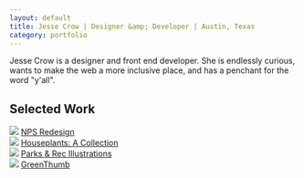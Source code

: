 ```yaml
---
layout: default
title: Jesse Crow | Designer &amp; Developer | Austin, Texas
category: portfolio
---
```

<section class="index__intro">
	<p>Jesse Crow is a designer and front end developer. She is endlessly curious, wants to make the web a more inclusive place, and has a penchant for the word "y'all".</p>
</section>
<section class="wrapper">
	<h1>Selected Work</h1>
	<div class="portfolio__item">
		<img src="../img/portfolio-pages/smokies-hero.jpg">
		<a href="/projects/nationalparks.html" class="portfolio__title">NPS Redesign</a>
	</div>
	<div class="portfolio__item">
		<img src="../img/portfolio-pages/houseplants.jpg">
		<a href="/projects/houseplants.html" class="portfolio__title">Houseplants: A Collection</a>
	</div>
	<div class="portfolio__item">
		<img src="../img/portfolio-pages/parks.jpg">
		<a href="/projects/parks-and-rec.html" class="portfolio__title">Parks &amp; Rec Illustrations</a>
	</div>
	<div class="portfolio__item">
		<img src="../img/portfolio-pages/greenthumb.jpg">
		<a href="/projects/greenthumb.html" class="portfolio__title">GreenThumb</a>
	</div>
</section>